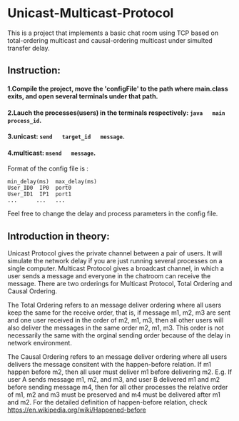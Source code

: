 # Unicast-Multicast-Protocol
This is a project that implements a basic chat room using TCP based on total-ordering multicast and causal-ordering multicast under simulted transfer delay.

## Instruction:
#### 1.Compile the project, move the 'configFile' to the path where main.class exits, and open several terminals under that path.
#### 2.Lauch the processes(users) in the terminals respectively: `java   main   process_id`.
#### 3.unicast: `send   target_id   message`.
#### 4.multicast: `msend   message`.

Format of the config file is :
  ```
  min_delay(ms)  max_delay(ms)
  User_ID0  IP0  port0
  User_ID1  IP1  port1
  ...      ...   ...
```
Feel free to change the delay and process parameters in the config file.

## Introduction in theory:
Unicast Protocol gives the private channel between a pair of users. It will simulate the network delay if you are just running several processes on a single computer.
Multicast Protocol gives a broadcast channel, in which a user sends a message and everyone in the chatroom can receive the message. There are two orderings for Multicast Protocol, Total Ordering and Causal Ordering. 

The Total Ordering refers to an message deliver ordering where all users keep the same for the receive order, that is, if message m1, m2, m3 are sent and one user received in the order of m2, m1, m3, then all other users will also deliver the messages in the same order m2, m1, m3. This order is not necessarily the same with the orginal sending order because of the delay in network environment.

The Causal Ordering refers to an message deliver ordering where all users delivers the message consitent with the happen-before relation. If m1 happen before m2, then all user must deliver m1 before delivering m2. E.g. If user A sends message m1, m2, and m3, and user B delivered m1 and m2 before sending message m4, then for all other processes the relative order of m1, m2 and m3 must be preserved and m4 must be delivered after m1 and m2. For the detailed definition of happen-before relation, check https://en.wikipedia.org/wiki/Happened-before

